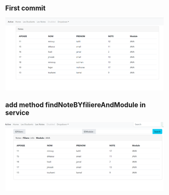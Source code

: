 <h2>First commit</h2>
<img src="captures\gestionhome.png">
<h2>add method findNoteBYfiliereAndModule in service </h2>
<img src="captures\segend.png">
